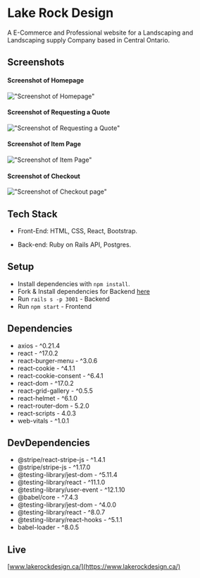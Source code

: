 # Lake Rock Design 
A E-Commerce and Professional website for a Landscaping and Landscaping supply Company based in Central Ontario.

## Screenshots
#### Screenshot of Homepage
!["Screenshot of Homepage"]()
#### Screenshot of Requesting a Quote
!["Screenshot of Requesting a Quote"]()
#### Screenshot of Item Page
!["Screenshot of Item Page"]()
#### Screenshot of Checkout
!["Screenshot of Checkout page"]()

## Tech Stack
* Front-End: HTML, CSS, React, Bootstrap.

* Back-end: Ruby on Rails API, Postgres.

<!-- * Testing: Jest, Storybook, and Cypress. -->

## Setup

* Install dependencies with `npm install`.
* Fork & Install dependencies for Backend [here](https://github.com/kylemcloughlin/dulder_landscaping_api)
* Run `rails s -p 3001` - Backend
* Run `npm start` - Frontend

## Dependencies 
  * axios -  ^0.21.4
  *  react - ^17.0.2
  *  react-burger-menu - ^3.0.6
  *  react-cookie - ^4.1.1
  *  react-cookie-consent - ^6.4.1
  *  react-dom - ^17.0.2
  *  react-grid-gallery - ^0.5.5
  *  react-helmet - ^6.1.0
  *  react-router-dom - 5.2.0
  *  react-scripts - 4.0.3
  *  web-vitals - ^1.0.1
 
 ## DevDependencies 
  * @stripe/react-stripe-js - ^1.4.1
  * @stripe/stripe-js - ^1.17.0
  * @testing-library/jest-dom - ^5.11.4
  * @testing-library/react - ^11.1.0
  * @testing-library/user-event - ^12.1.10
  * @babel/core - ^7.4.3
  * @testing-library/jest-dom - ^4.0.0
  * @testing-library/react - ^8.0.7
  * @testing-library/react-hooks - ^5.1.1
  * babel-loader - ^8.0.5

  ## Live 

  [www.lakerockdesign.ca/](https://www.lakerockdesign.ca/)